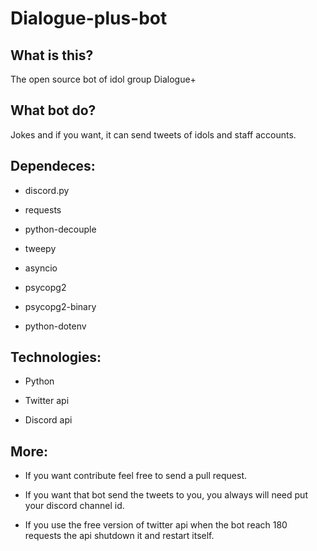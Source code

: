 # Dialogue-plus-bot

## What is this?

The open source bot of idol group Dialogue+

## What bot do?

Jokes and if you want, it can send tweets of idols and staff accounts. 

## Dependeces:

* discord.py
 
* requests
 
* python-decouple
 
* tweepy
 
* asyncio
 
* psycopg2
 
* psycopg2-binary
 
* python-dotenv

## Technologies:

* Python

* Twitter api

* Discord api

## More:

* If you want contribute feel free to send a pull request.

* If you want that bot send the tweets to you, you always will need put your discord channel id.

* If you use the free version of twitter api when the bot reach 180 requests the api shutdown it and restart itself.

